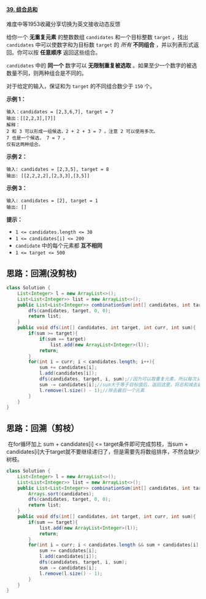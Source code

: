 #### [39. 组合总和](https://leetcode.cn/problems/combination-sum/)

难度中等1953收藏分享切换为英文接收动态反馈

给你一个 **无重复元素** 的整数数组 `candidates` 和一个目标整数 `target` ，找出 `candidates` 中可以使数字和为目标数 `target` 的 *所有* **不同组合** ，并以列表形式返回。你可以按 **任意顺序** 返回这些组合。

`candidates` 中的 **同一个** 数字可以 **无限制重复被选取** 。如果至少一个数字的被选数量不同，则两种组合是不同的。 

对于给定的输入，保证和为 `target` 的不同组合数少于 `150` 个。

 

**示例 1：**

```
输入：candidates = [2,3,6,7], target = 7
输出：[[2,2,3],[7]]
解释：
2 和 3 可以形成一组候选，2 + 2 + 3 = 7 。注意 2 可以使用多次。
7 也是一个候选， 7 = 7 。
仅有这两种组合。
```

**示例 2：**

```
输入: candidates = [2,3,5], target = 8
输出: [[2,2,2,2],[2,3,3],[3,5]]
```

**示例 3：**

```
输入: candidates = [2], target = 1
输出: []
```

 

**提示：**

- `1 <= candidates.length <= 30`
- `1 <= candidates[i] <= 200`
- `candidate` 中的每个元素都 **互不相同**
- `1 <= target <= 500`

## 思路：回溯(没剪枝)

```java
class Solution {
    List<Integer> l = new ArrayList<>();
    List<List<Integer>> list = new ArrayList<>();
    public List<List<Integer>> combinationSum(int[] candidates, int target) {
        dfs(candidates, target, 0, 0);
        return list;
    }
    public void dfs(int[] candidates, int target, int curr, int sum){
        if(sum >= target){
            if(sum == target)
                list.add(new ArrayList<Integer>(l));
            return;
        }
        for(int i = curr; i < candidates.length; i++){
            sum += candidates[i];
            l.add(candidates[i]);
            dfs(candidates, target, i, sum);//因为可以取重复元素，所以每次从i开始深度遍历(递归)
            sum -= candidates[i];//sum大于等于目标值后，返回这里，将总和减去最后一个数
            l.remove(l.size() - 1);//除去最后一个元素
        }
    }
}
```

## 思路：回溯（剪枝）

​		在for循环加上 sum + candidates[i] <= target条件即可完成剪枝，当sum + candidates[i]大于target就不要继续递归了，但是需要先将数组排序，不然会缺少树枝。

```java
class Solution {
    List<Integer> l = new ArrayList<>();
    List<List<Integer>> list = new ArrayList<>();
    public List<List<Integer>> combinationSum(int[] candidates, int target) {
        Arrays.sort(candidates);
        dfs(candidates, target, 0, 0);
        return list;
    }
    public void dfs(int[] candidates, int target, int curr, int sum){
        if(sum == target){
            list.add(new ArrayList<Integer>(l));
            return;
        }
        for(int i = curr; i < candidates.length && sum + candidates[i] <= target; i++){
            sum += candidates[i];
            l.add(candidates[i]);
            dfs(candidates, target, i, sum);
            sum -= candidates[i];
            l.remove(l.size() - 1);
        }
    }
}
```